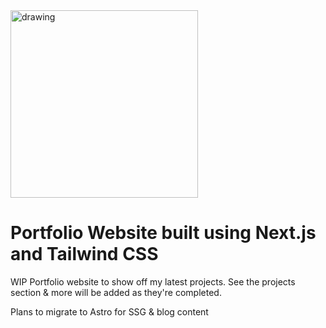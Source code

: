 <img src="https://upload.wikimedia.org/wikipedia/commons/thumb/8/8e/Nextjs-logo.svg/800px-Nextjs-logo.svg.png" alt="drawing" width="300"/>

# Portfolio Website built using Next.js and Tailwind CSS

WIP Portfolio website to show off my latest projects.
See the projects section & more will be added as they're completed.

Plans to migrate to Astro for SSG & blog content
